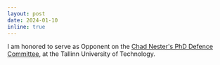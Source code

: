 ```yaml
---
layout: post
date: 2024-01-10
inline: true
---
```

I am honored to serve as Opponent on the [Chad Nester's PhD Defence Committee](https://taltech.ee/en/events/phd-thesis-defence-chad-mitchell-nester-partial-and-relational-algebraic-theories), at the Tallinn University of Technology.
